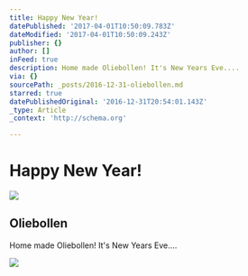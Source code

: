 ```yaml
---
title: Happy New Year!
datePublished: '2017-04-01T10:50:09.783Z'
dateModified: '2017-04-01T10:50:09.243Z'
publisher: {}
author: []
inFeed: true
description: Home made Oliebollen! It's New Years Eve....
via: {}
sourcePath: _posts/2016-12-31-oliebollen.md
starred: true
datePublishedOriginal: '2016-12-31T20:54:01.143Z'
_type: Article
_context: 'http://schema.org'

---
```

# Happy New Year!

<article style=""><img src="https://the-grid-user-content.s3-us-west-2.amazonaws.com/91e37ae8-0b5e-42e8-866b-30213dd39e81.jpg" /><h1>Oliebollen</h1><p>Home made Oliebollen! It's New Years Eve....</p></article>

![](https://the-grid-user-content.s3-us-west-2.amazonaws.com/4f3474f9-51a5-4817-9f8c-5ed118e42080.jpg)